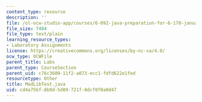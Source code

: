 ```yaml
---
content_type: resource
description: ''
file: /ol-ocw-studio-app/courses/6-092-java-preparation-for-6-170-january-iap-2006/cd4a756f8b9d5d89721f0dcf0f0a0d47_MadLibTest.java
file_size: 7494
file_type: text/plain
learning_resource_types:
- Laboratory Assignments
license: https://creativecommons.org/licenses/by-nc-sa/4.0/
ocw_type: OCWFile
parent_title: Labs
parent_type: CourseSection
parent_uid: c76c3609-11f2-a073-ecc1-fdfd622e1fed
resourcetype: Other
title: MadLibTest.java
uid: cd4a756f-8b9d-5d89-721f-0dcf0f0a0d47
---
```


